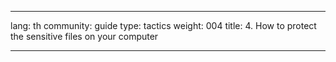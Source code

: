 

---

lang: th
community: guide
type: tactics
weight: 004
title: 4. How to protect the sensitive files on your computer

---

<stub>

